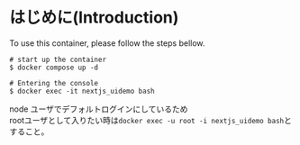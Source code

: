 # はじめに(Introduction)

To use this container, please follow the steps bellow.

```console
# start up the container
$ docker compose up -d

# Entering the console
$ docker exec -it nextjs_uidemo bash

```
node ユーザでデフォルトログインにしているため  
rootユーザとして入りたい時は`docker exec -u root -i nextjs_uidemo bash`とすること。
